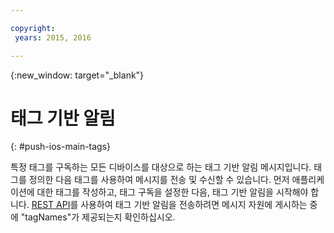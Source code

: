 ```yaml
---

copyright:
 years: 2015, 2016

---
```


{:new_window: target="_blank"}
# 태그 기반 알림 
{: #push-ios-main-tags}


특정 태그를 구독하는 모든 디바이스를 대상으로 하는 태그 기반 알림 메시지입니다. 태그를 정의한 다음 태그를 사용하여 메시지를 전송 및 수신할 수 있습니다. 먼저 애플리케이션에 대한 태그를 작성하고, 태그 구독을 설정한 다음, 태그 기반 알림을 시작해야 합니다. [REST API](https://mobile.{DomainName}/imfpushrestapidocs/)를 사용하여 태그 기반 알림을 전송하려면 메시지 자원에 게시하는 중에 "tagNames"가 제공되는지 확인하십시오.  
